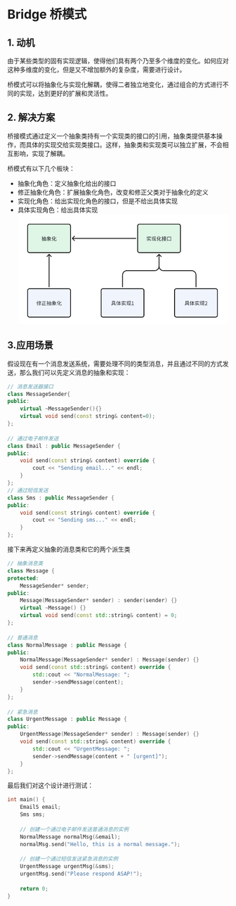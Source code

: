 # Bridge 桥模式

## 1. 动机
由于某些类型的固有实现逻辑，使得他们具有两个乃至多个维度的变化。如何应对这种多维度的变化，但是又不增加额外的复杂度，需要进行设计。

桥模式可以将抽象化与实现化解耦，使得二者独立地变化，通过组合的方式进行不同的实现，达到更好的扩展和灵活性。



## 2. 解决方案
桥接模式通过定义一个抽象类持有一个实现类的接口的引用，抽象类提供基本操作，而具体的实现交给实现类接口。这样，抽象类和实现类可以独立扩展，不会相互影响，实现了解耦。

桥模式有以下几个板块：
- 抽象化角色：定义抽象化给出的接口
- 修正抽象化角色：扩展抽象化角色，改变和修正父类对于抽象化的定义
- 实现化角色：给出实现化角色的接口，但是不给出具体实现
- 具体实现角色：给出具体实现
![alt text](image-1.png)
## 3.应用场景
假设现在有一个消息发送系统，需要处理不同的类型消息，并且通过不同的方式发送，那么我们可以先定义消息的抽象和实现：
```cpp
// 消息发送器接口
class MessageSender{
public:
    virtual ~MessageSender(){}
    virtual void send(const string& content=0);
};

// 通过电子邮件发送
class Email : public MessageSender {
public:
    void send(const string& content) override {
        cout << "Sending email..." << endl;
    }
};
// 通过短信发送
class Sms : public MessageSender {
public:
    void send(const string& content) override {
        cout << "Sending sms..." << endl;
    }
};
```

接下来再定义抽象的消息类和它的两个派生类
```cpp
// 抽象消息类
class Message {
protected:
    MessageSender* sender;
public:
    Message(MessageSender* sender) : sender(sender) {}
    virtual ~Message() {}
    virtual void send(const std::string& content) = 0;
};

// 普通消息
class NormalMessage : public Message {
public:
    NormalMessage(MessageSender* sender) : Message(sender) {}
    void send(const std::string& content) override {
        std::cout << "NormalMessage: ";
        sender->sendMessage(content);
    }
};

// 紧急消息
class UrgentMessage : public Message {
public:
    UrgentMessage(MessageSender* sender) : Message(sender) {}
    void send(const std::string& content) override {
        std::cout << "UrgentMessage: ";
        sender->sendMessage(content + " [urgent]");
    }
};
```


最后我们对这个设计进行测试：
```cpp
int main() {
    EmailS email;
    Sms sms;

    // 创建一个通过电子邮件发送普通消息的实例
    NormalMessage normalMsg(&email);
    normalMsg.send("Hello, this is a normal message.");

    // 创建一个通过短信发送紧急消息的实例
    UrgentMessage urgentMsg(&sms);
    urgentMsg.send("Please respond ASAP!");

    return 0;
}
```




